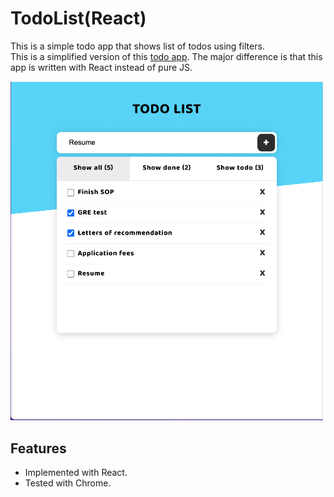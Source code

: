 # TodoList(React)

This is a simple todo app that shows list of todos using filters.  
This is a simplified version of this [todo app](https://github.com/qianhuiwei/TodoList).
The major difference is that this app is written with React instead of pure JS.

<img src="https://github.com/qianhuiwei/todolist-react/blob/main/pageDemo.png" width="500"/>

## Features
* Implemented with React.
* Tested with Chrome.
